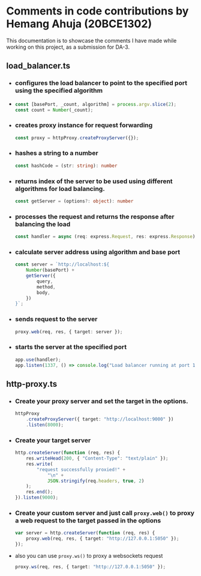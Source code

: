 # Comments in code contributions by Hemang Ahuja (20BCE1302)

This documentation is to showcase the comments I have made while working on this project, as a submission for DA-3.

## load_balancer.ts

-   ### configures the load balancer to point to the specified port using the specified algorithm

-   ```typescript
    const [basePort, _count, algorithm] = process.argv.slice(2);
    const count = Number(_count);
    ```

-   ### creates proxy instance for request forwarding

    ```typescript
    const proxy = httpProxy.createProxyServer({});
    ```

-   ### hashes a string to a number

    ```typescript
    const hashCode = (str: string): number
    ```

-   ### returns index of the server to be used using different algorithms for load balancing.

    ```typescript
    const getServer = (options?: object): number
    ```

-   ### processes the request and returns the response after balancing the load

    ```typescript
    const handler = async (req: express.Request, res: express.Response)
    ```

-   ### calculate server address using algorithm and base port

    ```typescript
    const server = `http://localhost:${
        Number(basePort) +
        getServer({
            query,
            method,
            body,
        })
    }`;
    ```

-   ### sends request to the server

    ```typescript
    proxy.web(req, res, { target: server });
    ```

-   ### starts the server at the specified port

    ```typescript
    app.use(handler);
    app.listen(1337, () => console.log("Load balancer running at port 1337"));
    ```

## http-proxy.ts

-   ### Create your proxy server and set the target in the options.

    ```typescript
    httpProxy
        .createProxyServer({ target: "http://localhost:9000" })
        .listen(8000);
    ```

-   ### Create your target server

    ```typescript
    http.createServer(function (req, res) {
        res.writeHead(200, { "Content-Type": "text/plain" });
        res.write(
            "request successfully proxied!" +
                "\n" +
                JSON.stringify(req.headers, true, 2)
        );
        res.end();
    }).listen(9000);
    ```

-   ### Create your custom server and just call `proxy.web()` to proxy a web request to the target passed in the options

    ```typescript
    var server = http.createServer(function (req, res) {
        proxy.web(req, res, { target: "http://127.0.0.1:5050" });
    });
    ```

-   also you can use `proxy.ws()` to proxy a websockets request

    ```typescript
    proxy.ws(req, res, { target: "http://127.0.0.1:5050" });
    ```
